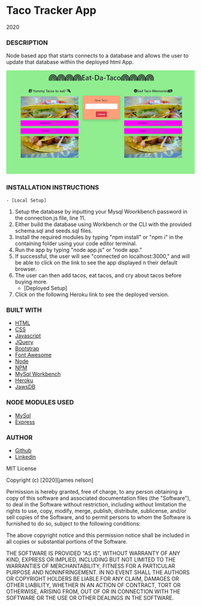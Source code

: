 # Taco Tracker App

2020

### DESCRIPTION

Node based app that starts connects to a database and allows the user to update that database within the deployed html App.

![Example profile](./public/assets/example.png)

### INSTALLATION INSTRUCTIONS

    - [Local Setup]

1. Setup the database by inputting your Mysql Woorkbench password in the connection.js file, line 11.
2. Either build the database using Workbench or the CLI with the provided schema.sql and seeds.sql files.
3. Install the required modules by typing "npm install" or "npm i" in the containing folder using your code editor terminal.
4. Run the app by typing "node app.js" or "node app."
5. If successful, the user will see "connected on localhost:3000," and will be able to click on the link to see the app displayed n their default browser.
6. The user can then add tacos, eat tacos, and cry about tacos before buying more.
   - [Deployed Setup]
7. Click on the following Heroku link to see the deployed version.

### BUILT WITH

- [HTML](https://html.com/)
- [CSS](https://www.w3schools.com/css/)
- [Javascript](https://www.javascript.com/)
- [JQuery](https://jquery.org/)
- [Bootstrap](https://getbootstrap.com/)
- [Font Awesome](https://fontawesome.com/)
- [Node](https://nodejs.org/en/)
- [NPM](https://www.npmjs.com/)
- [MySql Workbench](https://www.mysql.com/products/workbench/)
- [Heroku](https://www.heroku.com/)
- [JawsDB](https://www.jawsdb.com/)

### NODE MODULES USED

- [MySql](https://www.npmjs.com/package/mysql)
- [Express](https://www.npmjs.com/package/express)

### AUTHOR

- [Github](https://github.com/alpinelife37)
- [Linkedin](https://www.linkedin.com/in/pnw-web-dev)

MIT License

Copyright (c) [2020][james nelson]

Permission is hereby granted, free of charge, to any person obtaining a copy
of this software and associated documentation files (the "Software"), to deal
in the Software without restriction, including without limitation the rights
to use, copy, modify, merge, publish, distribute, sublicense, and/or sell
copies of the Software, and to permit persons to whom the Software is
furnished to do so, subject to the following conditions:

The above copyright notice and this permission notice shall be included in all
copies or substantial portions of the Software.

THE SOFTWARE IS PROVIDED "AS IS", WITHOUT WARRANTY OF ANY KIND, EXPRESS OR
IMPLIED, INCLUDING BUT NOT LIMITED TO THE WARRANTIES OF MERCHANTABILITY,
FITNESS FOR A PARTICULAR PURPOSE AND NONINFRINGEMENT. IN NO EVENT SHALL THE
AUTHORS OR COPYRIGHT HOLDERS BE LIABLE FOR ANY CLAIM, DAMAGES OR OTHER
LIABILITY, WHETHER IN AN ACTION OF CONTRACT, TORT OR OTHERWISE, ARISING FROM,
OUT OF OR IN CONNECTION WITH THE SOFTWARE OR THE USE OR OTHER DEALINGS IN THE
SOFTWARE.
